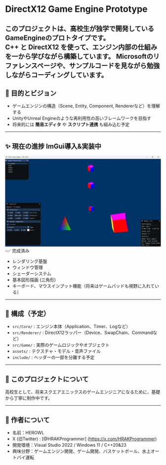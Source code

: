 # DirectX12 Game Engine Prototype

このプロジェクトは、高校生が独学で開発している**GameEngine**のプロトタイプです。  
C++ と DirectX12 を使って、エンジン内部の仕組みを一から学びながら構築しています。
Microsoftのリファレンスページや、サンプルコードを見ながら勉強しながらコーディングしています。
---

## 🎯 目的とビジョン

- ゲームエンジンの構造（Scene, Entity, Component, Rendererなど）を理解する
- UnityやUnreal Engineのような再利用性の高いフレームワークを目指す
- 将来的には **簡易エディタ** や **スクリプト連携** も組み込む予定

---

## ✨ 現在の進捗  ImGui導入&実装中
![ポリゴン描画](assets/screenshots/Current1.png)
-✅ 完成済み

- レンダリング基盤
- ウィンドウ管理
- シェーダーシステム
- 基本図形描画 (三角形)
- キーボード、マウスインプット機能（将来はゲームパッドも視野に入れている）

---

## 🧱 構成（予定）

- `src/Core/` : エンジン本体（Application、Timer、Logなど）
- `src/Renderer/` : DirectX12ラッパー（Device、SwapChain、Commandなど）
- `src/Game/` : 実際のゲームロジックやオブジェクト
- `assets/` : テクスチャ・モデル・音声ファイル
- `include/` : ヘッダーの一部を分離する予定

---


## 🙌 このプロジェクトについて

高校生として、将来スクエアエニックスのゲームエンジニアになるために、基礎から丁寧に制作中です。

---

## 📧 作者について

- 名前：HEROWL
- X (旧Twitter) : [@HRAKProgrammer] (https://x.com/HRAKProgrammer)
- 開発環境：Visual Studio 2022 / Windows 11 / C++20&23
- 興味分野：ゲームエンジン開発、ゲーム開発、バスケットボール、水上オートバイ運転

